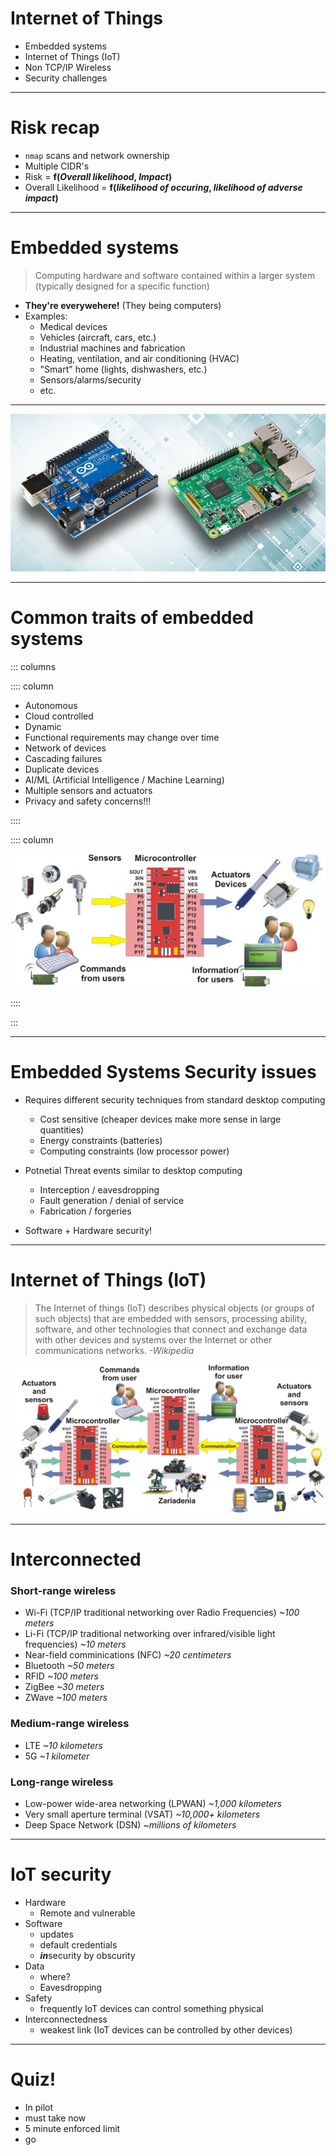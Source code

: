 # Internet of Things

* Embedded systems
* Internet of Things (IoT)
* Non TCP/IP Wireless
* Security challenges

---

# Risk recap 

* `nmap` scans and network ownership
* Multiple CIDR's
* Risk = **f(***Overall likelihood*, *Impact***)**
* Overall Likelihood = **f(***likelihood of occuring*, *likelihood of adverse impact***)**

---

# Embedded systems

> Computing hardware and software contained within a larger system 
  (typically designed for a specific function)

* **They're everywehere!** (They being computers)
* Examples:
  * Medical devices
  * Vehicles (aircraft, cars, etc.)
  * Industrial machines and fabrication
  * Heating, ventilation, and air conditioning (HVAC)
  * "Smart" home (lights, dishwashers, etc.)
  * Sensors/alarms/security
  * etc.

---

![Raspberry Pi & Arduino](./img/embedded.jpg)

---

# Common traits of embedded systems

::: columns

:::: column

* Autonomous
* Cloud controlled
* Dynamic
* Functional requirements may change over time
* Network of devices
* Cascading failures 
* Duplicate devices
* AI/ML (Artificial Intelligence / Machine Learning)
* Multiple sensors and actuators
* Privacy and safety concerns!!!

::::

:::: column

![Embedded System](./img/embedded-system.jpeg)

::::

:::

---

# Embedded Systems Security issues

* Requires different security techniques from standard desktop computing 
  * Cost sensitive (cheaper devices make more sense in large quantities)
  * Energy constraints (batteries)
  * Computing constraints (low processor power)

* Potnetial Threat events similar to desktop computing
  * Interception / eavesdropping
  * Fault generation / denial of service
  * Fabrication / forgeries

* Software + Hardware security!

---

# Internet of Things (IoT)

> The Internet of things (IoT) describes physical objects (or groups of such objects) that are embedded with sensors, processing ability, software, and other technologies that connect and exchange data with other devices and systems over the Internet or other communications networks. *-Wikipedia*

![IoT](./img/iot.png)

---

# Interconnected

### Short-range wireless
  * Wi-Fi (TCP/IP traditional networking over Radio Frequencies) *~100 meters*
  * Li-Fi (TCP/IP traditional networking over infrared/visible light frequencies) *~10 meters*
  * Near-field comminications (NFC) *~20 centimeters*
  * Bluetooth *~50 meters*
  * RFID *~100 meters*
  * ZigBee *~30 meters*
  * ZWave *~100 meters*

### Medium-range wireless
  * LTE *~10 kilometers*
  * 5G *~1 kilometer*

### Long-range wireless
  * Low-power wide-area networking (LPWAN) *~1,000 kilometers*
  * Very small aperture terminal (VSAT) *~10,000+ kilometers*
  * Deep Space Network (DSN) *~millions of kilometers*

---

# IoT security

* Hardware
  * Remote and vulnerable
* Software
  * updates
  * default credentials
  * ***in***security by obscurity
* Data
  * where?
  * Eavesdropping
* Safety
  * frequently IoT devices can control something physical
* Interconnectedness
  * weakest link (IoT devices can be controlled by other devices)

---

# Quiz!

* In pilot
* must take now
* 5 minute enforced limit
* go

